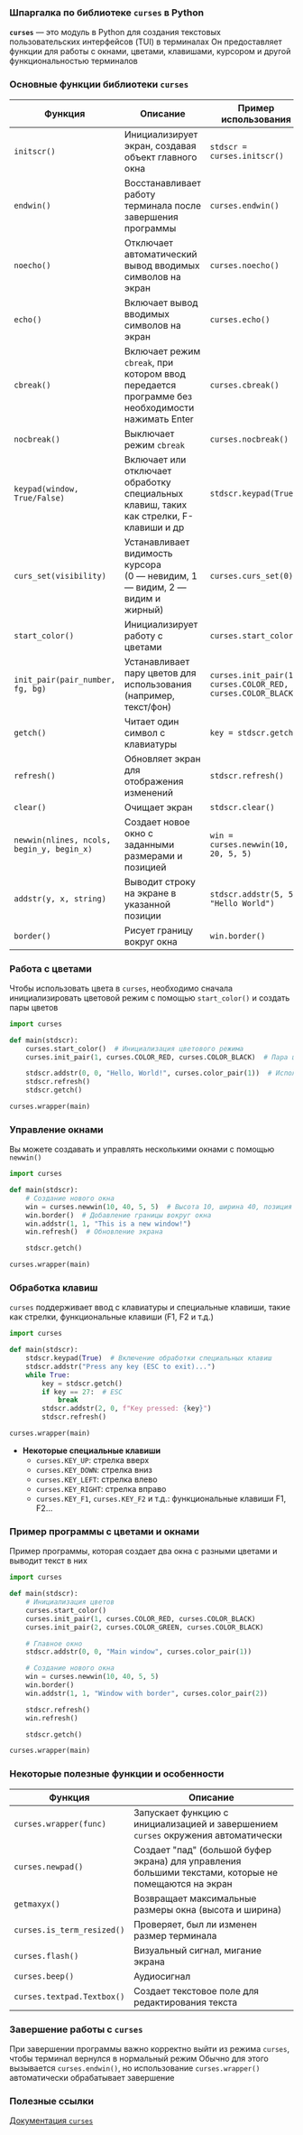 ### Шпаргалка по библиотеке **`curses`** в Python

**`curses`** — это модуль в Python для создания текстовых пользовательских интерфейсов (TUI) в терминалах
Он предоставляет функции для работы с окнами, цветами, клавишами, курсором и другой функциональностью терминалов

### **Основные функции библиотеки `curses`**

| Функция                                   | Описание                                                                                           | Пример использования                                        |
|-------------------------------------------|----------------------------------------------------------------------------------------------------|-------------------------------------------------------------|
| `initscr()`                               | Инициализирует экран, создавая объект главного окна                                                | `stdscr = curses.initscr()`                                 |
| `endwin()`                                | Восстанавливает работу терминала после завершения программы                                        | `curses.endwin()`                                           |
| `noecho()`                                | Отключает автоматический вывод вводимых символов на экран                                          | `curses.noecho()`                                           |
| `echo()`                                  | Включает вывод вводимых символов на экран                                                          | `curses.echo()`                                             |
| `cbreak()`                                | Включает режим `cbreak`, при котором ввод<br>передается программе без необходимости нажимать Enter | `curses.cbreak()`                                           |
| `nocbreak()`                              | Выключает режим `cbreak`                                                                           | `curses.nocbreak()`                                         |
| `keypad(window, True/False)`              | Включает или отключает обработку специальных<br>клавиш, таких как стрелки, F-клавиши и др          | `stdscr.keypad(True)`                                       |
| `curs_set(visibility)`                    | Устанавливает видимость курсора<br>(0 — невидим, 1 — видим, 2 — видим и жирный)                    | `curses.curs_set(0)`                                        |
| `start_color()`                           | Инициализирует работу с цветами                                                                    | `curses.start_color()`                                      |
| `init_pair(pair_number, fg, bg)`          | Устанавливает пару цветов для использования<br>(например, текст/фон)                               | `curses.init_pair(1, curses.COLOR_RED, curses.COLOR_BLACK)` |
| `getch()`                                 | Читает один символ с клавиатуры                                                                    | `key = stdscr.getch()`                                      |
| `refresh()`                               | Обновляет экран для отображения изменений                                                          | `stdscr.refresh()`                                          |
| `clear()`                                 | Очищает экран                                                                                      | `stdscr.clear()`                                            |
| `newwin(nlines, ncols, begin_y, begin_x)` | Создает новое окно с заданными размерами и позицией                                                | `win = curses.newwin(10, 20, 5, 5)`                         |
| `addstr(y, x, string)`                    | Выводит строку на экране в указанной позиции                                                       | `stdscr.addstr(5, 5, "Hello World")`                        |
| `border()`                                | Рисует границу вокруг окна                                                                         | `win.border()`                                              |


### **Работа с цветами**

Чтобы использовать цвета в `curses`, необходимо сначала
инициализировать цветовой режим с помощью `start_color()` и создать пары цветов

```python
import curses

def main(stdscr):
    curses.start_color()  # Инициализация цветового режима
    curses.init_pair(1, curses.COLOR_RED, curses.COLOR_BLACK)  # Пара цветов

    stdscr.addstr(0, 0, "Hello, World!", curses.color_pair(1))  # Использование цветовой пары
    stdscr.refresh()
    stdscr.getch()

curses.wrapper(main)
```

### **Управление окнами**

Вы можете создавать и управлять несколькими окнами с помощью `newwin()`

```python
import curses

def main(stdscr):
    # Создание нового окна
    win = curses.newwin(10, 40, 5, 5)  # Высота 10, ширина 40, позиция (5,5)
    win.border()  # Добавление границы вокруг окна
    win.addstr(1, 1, "This is a new window!")
    win.refresh()  # Обновление экрана

    stdscr.getch()

curses.wrapper(main)
```

### **Обработка клавиш**

`curses` поддерживает ввод с клавиатуры и специальные клавиши,
такие как стрелки, функциональные клавиши (F1, F2 и т.д.)

```python
import curses

def main(stdscr):
    stdscr.keypad(True)  # Включение обработки специальных клавиш
    stdscr.addstr("Press any key (ESC to exit)...")
    while True:
        key = stdscr.getch()
        if key == 27:  # ESC
            break
        stdscr.addstr(2, 0, f"Key pressed: {key}")
        stdscr.refresh()

curses.wrapper(main)
```

- **Некоторые специальные клавиши**
    - `curses.KEY_UP`: стрелка вверх
    - `curses.KEY_DOWN`: стрелка вниз
    - `curses.KEY_LEFT`: стрелка влево
    - `curses.KEY_RIGHT`: стрелка вправо
    - `curses.KEY_F1`, `curses.KEY_F2` и т.д.: функциональные клавиши F1, F2...

### **Пример программы с цветами и окнами**

Пример программы, которая создает два окна с разными цветами и выводит текст в них

```python
import curses

def main(stdscr):
    # Инициализация цветов
    curses.start_color()
    curses.init_pair(1, curses.COLOR_RED, curses.COLOR_BLACK)
    curses.init_pair(2, curses.COLOR_GREEN, curses.COLOR_BLACK)

    # Главное окно
    stdscr.addstr(0, 0, "Main window", curses.color_pair(1))

    # Создание нового окна
    win = curses.newwin(10, 40, 5, 5)
    win.border()
    win.addstr(1, 1, "Window with border", curses.color_pair(2))

    stdscr.refresh()
    win.refresh()

    stdscr.getch()

curses.wrapper(main)
```

### **Некоторые полезные функции и особенности**

| Функция                     | Описание                                                                                              |
|-----------------------------|-------------------------------------------------------------------------------------------------------|
| `curses.wrapper(func)`      | Запускает функцию с инициализацией и завершением `curses` окружения автоматически                     |
| `curses.newpad()`           | Создает "пад" (большой буфер экрана) для управления большими текстами, которые не помещаются на экран |
| `getmaxyx()`                | Возвращает максимальные размеры окна (высота и ширина)                                                |
| `curses.is_term_resized()`  | Проверяет, был ли изменен размер терминала                                                            |
| `curses.flash()`            | Визуальный сигнал, мигание экрана                                                                     |
| `curses.beep()`             | Аудиосигнал                                                                                           |
| `curses.textpad.Textbox()`  | Создает текстовое поле для редактирования текста                                                      |

### **Завершение работы с `curses`**

При завершении программы важно корректно выйти из режима `curses`,
чтобы терминал вернулся в нормальный режим
Обычно для этого вызывается `curses.endwin()`,
но использование `curses.wrapper()` автоматически обрабатывает завершение

### **Полезные ссылки**
[Документация `curses`](https://docs.python.org/3/library/curses.html)
